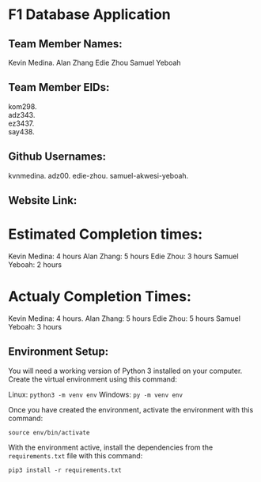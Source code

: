 # F1 Database Application

## Team Member Names:
Kevin Medina. 
Alan Zhang 
Edie Zhou 
Samuel Yeboah 

## Team Member EIDs:
kom298.  
adz343.   
ez3437.   
say438.   

## Github Usernames:
kvnmedina. 
adz00. 
edie-zhou. 
samuel-akwesi-yeboah. 

## Website Link:

# Estimated Completion times:
Kevin Medina: 4 hours 
Alan Zhang: 5 hours 
Edie Zhou: 3 hours 
Samuel Yeboah: 2 hours 

# Actualy Completion Times:
Kevin Medina: 4 hours. 
Alan Zhang: 5 hours 
Edie Zhou: 5 hours
Samuel Yeboah: 3 hours

## Environment Setup:
You will need a working version of Python 3 installed on your computer. Create the virtual environment using this command:

Linux: `python3 -m venv env`
Windows: `py -m venv env`

Once you have created the environment, activate the environment with this command:

`source env/bin/activate`

With the environment active, install the dependencies from the `requirements.txt` file with this command:

`pip3 install -r requirements.txt`


